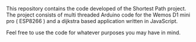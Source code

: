 
This repository contains the code developed of the Shortest Path project.
The project consists of multi threaded Arduino code for the Wemos D1 mini pro ( ESP8266 ) and a dijkstra based application written in JavaScript. 

Feel free to use the code for whatever purposes you may have in mind. 
